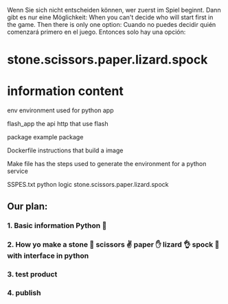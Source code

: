 Wenn Sie sich nicht entscheiden können, wer zuerst im Spiel beginnt. Dann gibt es nur eine Möglichkeit:
When you can't decide who will start first in the game. Then there is only one option: 
Cuando no puedes decidir quién comenzará primero en el juego. Entonces solo hay una opción:
# stone.scissors.paper.lizard.spock

# information content

env environment used for python app

flash_app the api http that use flash

package example package

Dockerfile instructions that build a image

Make file has the steps used to generate the environment for a python service

SSPES.txt python logic stone.scissors.paper.lizard.spock


## Our plan: 

### 1. Basic information Python :snake:

### 2. How yo make a stone :punch: scissors :v: paper :hand: lizard :ok_hand: spock :metal: with interface in python

### 3. test product

### 4. publish 
